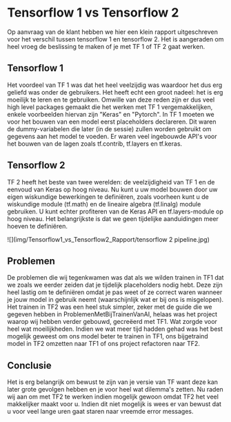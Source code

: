 # Tensorflow 1 vs Tensorflow 2

Op aanvraag van de klant hebben we hier een klein rapport uitgeschreven voor het verschil tussen tensorflow 1 en tensorflow 2. Het is aangeraden om heel vroeg de beslissing te maken of je met TF 1 of TF 2 gaat werken. 

## Tensorflow 1
Het voordeel van TF 1 was dat het heel veelzijdig was waardoor het dus erg geliefd was onder de gebruikers. Het heeft echt een groot nadeel: het is erg moeilijk te leren en te gebruiken. Omwille van deze reden zijn er dus veel high level packages gemaakt die het werken met TF 1 vergemakkelijken, enkele voorbeelden hiervan zijn "Keras" en "Pytorch". In TF 1 moeten we voor het bouwen van een model eerst placeholders declareren. Dit waren de dummy-variabelen die later (in de sessie) zullen worden gebruikt om gegevens aan het model te voeden. Er waren veel ingebouwde API's voor het bouwen van de lagen zoals tf.contrib, tf.layers en tf.keras.

## Tensorflow 2
TF 2 heeft het beste van twee werelden: de veelzijdigheid van TF 1 en de eenvoud van Keras op hoog niveau. Nu kunt u uw model bouwen door uw eigen wiskundige bewerkingen te definiëren, zoals voorheen kunt u de wiskundige module (tf.math) en de lineaire algebra (tf.linalg) module gebruiken. U kunt echter profiteren van de Keras API en tf.layers-module op hoog niveau. Het belangrijkste is dat we geen tijdelijke aanduidingen meer hoeven te definiëren.

![](img/Tensorflow1_vs_Tensorflow2_Rapport/tensorflow 2 pipeline.jpg)



## Problemen
De problemen die wij tegenkwamen was dat als we wilden trainen in TF1 dat we zoals we eerder zeiden dat je tijdelijk placeholders nodig hebt. Deze zijn heel lastig om te definiëren omdat je pas weet of ze correct waren wanneer je jouw model in gebruik neemt (waarschijnlijk wat er bij ons is misgelopen). Het trainen in TF2 was een heel stuk simpler, zeker met de guide die we gegeven hebben in ProblemenMetBijTrainenVanAI, helaas was het project waarop wij hebben verder gebouwd, gecreëerd met TF1. Wat zorgde voor heel wat moeilijkheden. Indien we wat meer tijd hadden gehad was het best mogelijk geweest om ons model beter te trainen in TF1, ons bijgetraind model in TF2 omzetten naar TF1 of ons project refactoren naar TF2.

## Conclusie
Het is erg belangrijk om bewust te zijn van je versie van TF want deze kan later grote gevolgen hebben en je voor heel wat dilemma's zetten. Nu raden wij aan om met TF2 te werken indien mogelijk gewoon omdat TF2 het veel makkelijker maakt voor u. Indien dit niet mogelijk is wees er van bewust dat u voor veel lange uren gaat staren naar vreemde error messages.
